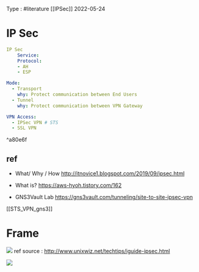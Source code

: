 Type : #literature
[[IPSec]]
2022-05-24

# IP Sec

````yml
IP Sec
    Service:    
    Protocol:
    - AH
    - ESP

Mode:
  - Transport
    why: Protect communication between End Users
  - Tunnel
    why: Protect communication between VPN Gateway

VPN Access:
  - IPSec VPN # STS
  - SSL VPN

````

^a80e6f

## ref
* What/ Why / How
http://itnovice1.blogspot.com/2019/09/ipsec.html
* What is? 
https://aws-hyoh.tistory.com/162

* GNS3Vault Lab
https://gns3vault.com/tunneling/site-to-site-ipsec-vpn

[[STS_VPN_gns3]]

# Frame

![](ipsec_AH_transport.png) 
ref source : http://www.unixwiz.net/techtips/iguide-ipsec.html


![](ipsec_AH_Tunnel.png)
